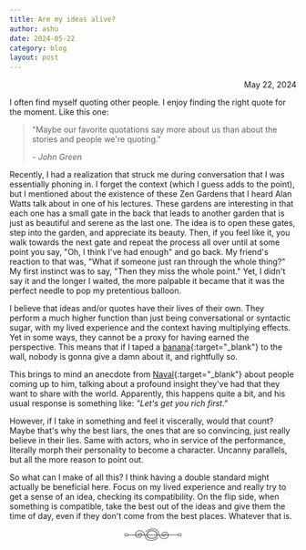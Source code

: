 ```yaml
---
title: Are my ideas alive?
author: ashu
date: 2024-05-22
category: blog
layout: post
---
```

<div class="date" style="text-align: right;">May 22, 2024</div>

I often find myself quoting other people. I enjoy finding the right quote for the moment. Like this one:

> "Maybe our favorite quotations say more about us than about the stories and people we're quoting."
> 
> *- John Green*

Recently, I had a realization that struck me during conversation that I was essentially phoning in. I forget the context (which I guess adds to the point), but I mentioned about the existence of these Zen Gardens that I heard Alan Watts talk about in one of his lectures. These gardens are interesting in that each one has a small gate in the back that leads to another garden that is just as beautiful and serene as the last one. The idea is to open these gates, step into the garden, and appreciate its beauty. Then, if you feel like it, you walk towards the next gate and repeat the process all over until at some point you say, "Oh, I think I've had enough" and go back. My friend's reaction to that was, "What if someone just ran through the whole thing?" My first instinct was to say, "Then they miss the whole point." Yet, I didn't say it and the longer I waited, the more palpable it became that it was the perfect needle to pop my pretentious balloon.

I believe that ideas and/or quotes have their lives of their own. They perform a much higher function than just being conversational or syntactic sugar, with my lived experience and the context having multiplying effects. Yet in some ways, they cannot be a proxy for having earned the perspective. This means that if I taped a [banana](https://en.wikipedia.org/wiki/Comedian_(artwork)){:target="_blank"} to the wall, nobody is gonna give a damn about it, and rightfully so.

This brings to mind an anecdote from [Naval](https://nav.al/){:target="_blank"}  about people coming up to him, talking about a profound insight they've had that they want to share with the world. Apparently, this happens quite a bit, and his usual response is something like: *"Let's get you rich first."*

However, if I take in something and feel it viscerally, would that count? Maybe that's why the best liars, the ones that are so convincing, just really believe in their lies. Same with actors, who in service of the performance, literally morph their personality to become a character. Uncanny parallels, but all the more reason to point out.

So what can I make of all this? I think having a double standard might actually be beneficial here. Focus on my lived experience and really try to get a sense of an idea, checking its compatibility. On the flip side, when something is compatible, take the best out of the ideas and give them the time of day, even if they don't come from the best places. Whatever that is.

<div style="display: flex; justify-content: center;">
  <img src="/assets/images/230617-page-ending-flourish.png" alt="image" style="max-width: 100px;">
</div>
